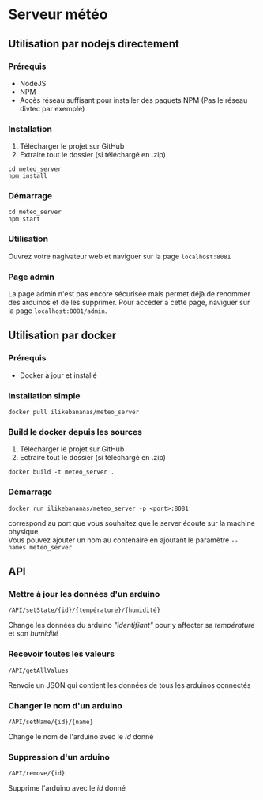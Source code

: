 # Serveur météo
## Utilisation par nodejs directement
### Prérequis
- NodeJS
- NPM
- Accès réseau suffisant pour installer des paquets NPM (Pas le réseau divtec par exemple)

### Installation
1. Télécharger le projet sur GitHub
2. Extraire tout le dossier (si téléchargé en .zip)

```
cd meteo_server
npm install
```

### Démarrage
````
cd meteo_server
npm start
````

### Utilisation
Ouvrez votre nagivateur web et naviguer sur la page `` localhost:8081 ``

### Page admin
La page admin n'est pas encore sécurisée mais permet déjà de renommer des arduinos et de les supprimer. Pour accéder a cette page, naviguer sur la page ``localhost:8081/admin``.

## Utilisation par docker
### Prérequis
- Docker à jour et installé

### Installation simple
```
docker pull ilikebananas/meteo_server
```

### Build le docker depuis les sources
1. Télécharger le projet sur GitHub
2. Ectraire tout le dossier (si téléchargé en .zip)

```
docker build -t meteo_server .
```
### Démarrage
```
docker run ilikebananas/meteo_server -p <port>:8081
```
<port> correspond au port que vous souhaitez que le server écoute sur la machine physique  
Vous pouvez ajouter un nom au contenaire en ajoutant le paramètre ```-- names meteo_server ```
## API
### Mettre à jour les données d'un arduino
```
/API/setState/{id}/{température}/{humidité}
```
Change les données du arduino _"identifiant"_ pour y affecter sa _température_ et son _humidité_

### Recevoir toutes les valeurs
````
/API/getAllValues
````
Renvoie un JSON qui contient les données de tous les arduinos connectés

### Changer le nom d'un arduino
````
/API/setName/{id}/{name}
````
Change le nom de l'arduino avec le _id_ donné

### Suppression d'un arduino
````
/API/remove/{id}
````
Supprime l'arduino avec le _id_ donné
